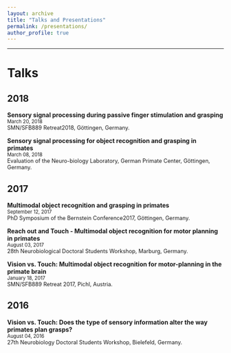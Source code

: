 ```yaml
---
layout: archive
title: "Talks and Presentations"
permalink: /presentations/
author_profile: true
---
```

---
# Talks

2018
--
**Sensory signal processing during passive finger stimulation and grasping**  
<span style="font-size:0.8em;">March 20, 2018</span>  
<span style="font-size:0.9em;">SMN/SFB889 Retreat2018, Göttingen, Germany.</span>

**Sensory signal processing for object recognition and grasping in primates**  
<span style="font-size:0.8em;">March 08, 2018</span>  
<span style="font-size:0.9em;">Evaluation of the Neuro-biology Laboratory, German Primate Center, Göttingen, Germany.</span>

2017
--
**Multimodal object recognition and grasping in primates**  
<span style="font-size:0.8em;">September 12, 2017</span>  
<span style="font-size:0.9em;">PhD Symposium of the Bernstein Conference2017, Göttingen, Germany.</span>  

**Reach out and Touch - Multimodal object recognition for motor planning in primates**  
<span style="font-size:0.8em;">August 03, 2017</span>  
<span style="font-size:0.9em;">28th Neurobiological Doctoral Students Workshop, Marburg, Germany.</span>  

**Vision vs.  Touch:  Multimodal object recognition for motor-planning in the primate brain**  
<span style="font-size:0.8em;">January 18, 2017</span>  
<span style="font-size:0.9em;">SMN/SFB889 Retreat 2017, Pichl, Austria.</span>  

2016
--
**Vision vs. Touch: Does the type of sensory information alter the way primates plan grasps?**  
<span style="font-size:0.8em;">August 04, 2016</span>  
<span style="font-size:0.9em;">27th Neurobiology Doctoral Students Workshop, Bielefeld, Germany.</span>  
